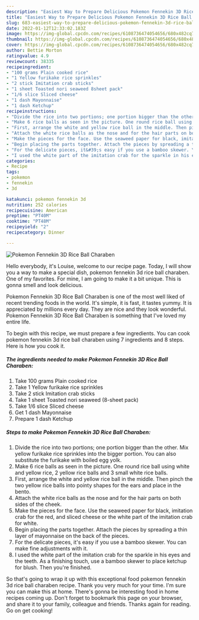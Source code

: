 ```yaml
---
description: "Easiest Way to Prepare Delicious Pokemon Fennekin 3D Rice Ball Charaben"
title: "Easiest Way to Prepare Delicious Pokemon Fennekin 3D Rice Ball Charaben"
slug: 683-easiest-way-to-prepare-delicious-pokemon-fennekin-3d-rice-ball-charaben
date: 2022-01-12T12:33:02.183Z
image: https://img-global.cpcdn.com/recipes/6108736474054656/680x482cq70/pokemon-fennekin-3d-rice-ball-charaben-recipe-main-photo.jpg
thumbnail: https://img-global.cpcdn.com/recipes/6108736474054656/680x482cq70/pokemon-fennekin-3d-rice-ball-charaben-recipe-main-photo.jpg
cover: https://img-global.cpcdn.com/recipes/6108736474054656/680x482cq70/pokemon-fennekin-3d-rice-ball-charaben-recipe-main-photo.jpg
author: Bettie Morton
ratingvalue: 4.9
reviewcount: 38335
recipeingredient:
- "100 grams Plain cooked rice"
- "1 Yellow furikake rice sprinkles"
- "2 stick Imitation crab sticks"
- "1 sheet Toasted nori seaweed 8sheet pack"
- "1/6 slice Sliced cheese"
- "1 dash Mayonnaise"
- "1 dash Ketchup"
recipeinstructions:
- "Divide the rice into two portions; one portion bigger than the other. Mix yellow furikake rice sprinkles into the bigger portion. You can also substitute the furikake with boiled egg yolk."
- "Make 6 rice balls as seen in the picture. One round rice ball using white and yellow rice, 2 yellow rice balls and 3 small white rice balls."
- "First, arrange the white and yellow rice ball in the middle. Then pinch the two yellow rice balls into pointy shapes for the ears and place in the bento."
- "Attach the white rice balls as the nose and for the hair parts on both sides of the cheek."
- "Make the pieces for the face. Use the seaweed paper for black, imitation crab for the red, and sliced cheese or the white part of the imitation crab for white."
- "Begin placing the parts together. Attach the pieces by spreading a thin layer of mayonnaise on the back of the pieces."
- "For the delicate pieces, it&#39;s easy if you use a bamboo skewer. You can make fine adjustments with it."
- "I used the white part of the imitation crab for the sparkle in his eyes and the teeth. As a finishing touch, use a bamboo skewer to place ketchup for blush. Then you&#39;re finished."
categories:
- Recipe
tags:
- pokemon
- fennekin
- 3d

katakunci: pokemon fennekin 3d 
nutrition: 252 calories
recipecuisine: American
preptime: "PT40M"
cooktime: "PT48M"
recipeyield: "2"
recipecategory: Dinner

---
```



![Pokemon Fennekin 3D Rice Ball Charaben](https://img-global.cpcdn.com/recipes/6108736474054656/680x482cq70/pokemon-fennekin-3d-rice-ball-charaben-recipe-main-photo.jpg)

Hello everybody, it's Louise, welcome to our recipe page. Today, I will show you a way to make a special dish, pokemon fennekin 3d rice ball charaben. One of my favorites. For mine, I am going to make it a bit unique. This is gonna smell and look delicious.



Pokemon Fennekin 3D Rice Ball Charaben is one of the most well liked of recent trending foods in the world. It's simple, it is fast, it tastes yummy. It is appreciated by millions every day. They are nice and they look wonderful. Pokemon Fennekin 3D Rice Ball Charaben is something that I've loved my entire life.


To begin with this recipe, we must prepare a few ingredients. You can cook pokemon fennekin 3d rice ball charaben using 7 ingredients and 8 steps. Here is how you cook it.

<!--inarticleads1-->

##### The ingredients needed to make Pokemon Fennekin 3D Rice Ball Charaben:

1. Take 100 grams Plain cooked rice
1. Take 1 Yellow furikake rice sprinkles
1. Take 2 stick Imitation crab sticks
1. Take 1 sheet Toasted nori seaweed (8-sheet pack)
1. Take 1/6 slice Sliced cheese
1. Get 1 dash Mayonnaise
1. Prepare 1 dash Ketchup




<!--inarticleads2-->

##### Steps to make Pokemon Fennekin 3D Rice Ball Charaben:

1. Divide the rice into two portions; one portion bigger than the other. Mix yellow furikake rice sprinkles into the bigger portion. You can also substitute the furikake with boiled egg yolk.
1. Make 6 rice balls as seen in the picture. One round rice ball using white and yellow rice, 2 yellow rice balls and 3 small white rice balls.
1. First, arrange the white and yellow rice ball in the middle. Then pinch the two yellow rice balls into pointy shapes for the ears and place in the bento.
1. Attach the white rice balls as the nose and for the hair parts on both sides of the cheek.
1. Make the pieces for the face. Use the seaweed paper for black, imitation crab for the red, and sliced cheese or the white part of the imitation crab for white.
1. Begin placing the parts together. Attach the pieces by spreading a thin layer of mayonnaise on the back of the pieces.
1. For the delicate pieces, it&#39;s easy if you use a bamboo skewer. You can make fine adjustments with it.
1. I used the white part of the imitation crab for the sparkle in his eyes and the teeth. As a finishing touch, use a bamboo skewer to place ketchup for blush. Then you&#39;re finished.




So that's going to wrap it up with this exceptional food pokemon fennekin 3d rice ball charaben recipe. Thank you very much for your time. I'm sure you can make this at home. There's gonna be interesting food in home recipes coming up. Don't forget to bookmark this page on your browser, and share it to your family, colleague and friends. Thanks again for reading. Go on get cooking!
